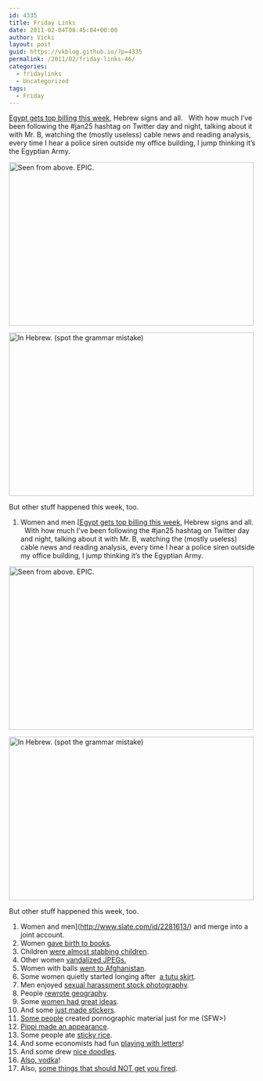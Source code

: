 ```yaml
---
id: 4335
title: Friday Links
date: 2011-02-04T08:45:04+00:00
author: Vicki
layout: post
guid: https://vkblog.github.io/?p=4335
permalink: /2011/02/friday-links-46/
categories:
  - fridaylinks
  - Uncategorized
tags:
  - Friday
---
```

[Egypt gets top billing this week](http://www.travellerwithin.com/2011/02/live-from-tahrir-square-2-february.html), Hebrew signs and all.   With how much I&#8217;ve been following the #jan25 hashtag on Twitter day and night, talking about it with Mr. B, watching the (mostly useless) cable news and reading analysis, every time I hear a police siren outside my office building, I jump thinking it&#8217;s the Egyptian Army.

[<img src="http://farm5.static.flickr.com/4080/5411961520_92a9e4ee34.jpg" alt="Seen from above. EPIC." width="500" height="333" />](http://www.flickr.com/photos/travellerw/5411961520/ "Seen from above. EPIC. by traveller.within, on Flickr")</p> 

[<img src="http://farm6.static.flickr.com/5054/5411346965_18125404e2.jpg" alt="In Hebrew. (spot the grammar mistake)" width="500" height="333" />](http://www.flickr.com/photos/travellerw/5411346965/ "In Hebrew. (spot the grammar mistake) by traveller.within, on Flickr")

But other stuff happened this week, too.

  1. Women and men [[Egypt gets top billing this week](http://www.travellerwithin.com/2011/02/live-from-tahrir-square-2-february.html), Hebrew signs and all.   With how much I&#8217;ve been following the #jan25 hashtag on Twitter day and night, talking about it with Mr. B, watching the (mostly useless) cable news and reading analysis, every time I hear a police siren outside my office building, I jump thinking it&#8217;s the Egyptian Army.

[<img src="http://farm5.static.flickr.com/4080/5411961520_92a9e4ee34.jpg" alt="Seen from above. EPIC." width="500" height="333" />](http://www.flickr.com/photos/travellerw/5411961520/ "Seen from above. EPIC. by traveller.within, on Flickr")</p> 

[<img src="http://farm6.static.flickr.com/5054/5411346965_18125404e2.jpg" alt="In Hebrew. (spot the grammar mistake)" width="500" height="333" />](http://www.flickr.com/photos/travellerw/5411346965/ "In Hebrew. (spot the grammar mistake) by traveller.within, on Flickr")

But other stuff happened this week, too.

  1. Women and men](http://www.slate.com/id/2281613/) and merge into a joint account.
  2. Women [gave birth to books](http://www.spousonomics.com/1603/2011/02/its-a-book/).
  3. Children [were almost stabbing children](http://www.motherhoodinnyc.com/knife).
  4. Other women [vandalized JPEGs.](http://www.shesuggests.com/2011/02/02/motherhood-in-the-biggest-little-city/)
  5. Women with balls [went to Afghanistan](http://gubbiofarabia.tumblr.com/post/3066624460).
  6. Some women quietly started longing after  [a tutu skirt](http://frocksandfroufrou.com/2011/02/takes-tutu-tango/).
  7. Men enjoyed [sexual harassment stock photography](http://thehairpin.com/2011/02/the-best-of-sexual-harassment-stock-photography/).
  8. People [rewrote geography](http://native-born.com/2011/01/30/where-is-egypt/).
  9. Some [women had great ideas](http://midianitemanna.blogspot.com/2011/02/modest-proposal.html).
 10. And some [just made stickers](http://www.designspongeonline.com/2011/02/naturally-sweet-valentines-day-stickers.html).
 11. [Some people](http://www.apartmenttherapy.com/dc/inspiration/oscars-2011-interiors-from-the-best-picture-nominees-137951) created pornographic material just for me (SFW>)
 12. [Pippi made an appearance](http://www.themillions.com/2011/01/lisbeth-salander-the-early-years-astrid-lindgrens-pippi-longstocking.html).
 13. Some people ate [sticky rice](http://www.smithsonianmag.com/travel/A-Taste-of-Sticky-Rice-Laos-National-Dish.html).
 14. And some economists had fun [playing with letters](http://www.themoscowtimes.com/business/article/analysts-coin-new-economic-acronym/430337.html)!
 15. And some drew [nice doodles](http://www.viceland.com/int/v18n1/htdocs/pakistan-and-afghanistan-675.php).
 16. [Also, vodka](http://dividingmytime.typepad.com/my-blog/2011/01/birthday-of-russian-vodka%D0%B4%D0%B5%D0%BD%D1%8C-%D1%80%D0%BE%D0%B6%D0%B4%D0%B5%D0%BD%D0%B8%D1%8F-%D1%80%D1%83%D1%81%D1%81%D0%BA%D0%BE%D0%B9-%D0%B2%D0%BE%D0%B4%D0%BA%D0%B8-russias-favorite-imported-beverage.html)!
 17. Also, [some things that should NOT get you fired](http://slyoyster.com/newsandpolitics/2011/mr-t-drawing-gets-paul-mayberry-fired-from-whole-foods/).